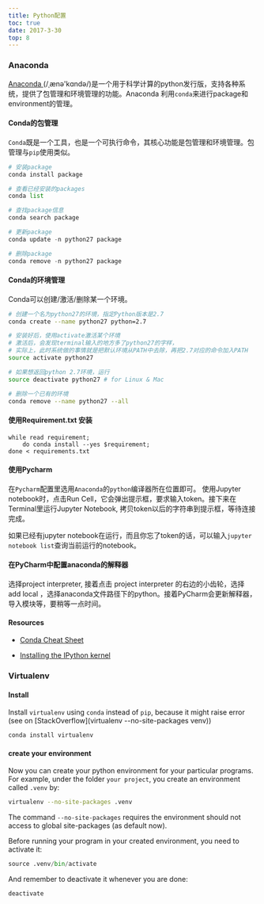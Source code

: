 ```yaml
---
title: Python配置
toc: true
date: 2017-3-30
top: 8
---
```


### Anaconda 

[Anaconda ](https://www.continuum.io/why-anaconda)(/ˌænə'kɑndə/)是一个用于科学计算的python发行版，支持各种系统，提供了包管理和环境管理的功能。Anaconda 利用`conda`来进行package和environment的管理。


#### Conda的包管理

`Conda`既是一个工具，也是一个可执行命令，其核心功能是包管理和环境管理。包管理与`pip`使用类似。

```python
# 安装package
conda install package

# 查看已经安装的packages
conda list

# 查找package信息
conda search package

# 更新package
conda update -n python27 package

# 删除package
conda remove -n python27 package
```

#### Conda的环境管理

Conda可以创建/激活/删除某一个环境。

```bash
# 创建一个名为python27的环境，指定Python版本是2.7
conda create --name python27 python=2.7

# 安装好后，使用activate激活某个环境
# 激活后，会发现terminal输入的地方多了python27的字样，
# 实际上，此时系统做的事情就是把默认环境从PATH中去除，再把2.7对应的命令加入PATH
source activate python27 

# 如果想返回python 2.7环境，运行
source deactivate python27 # for Linux & Mac

# 删除一个已有的环境
conda remove --name python27 --all
```


#### 使用Requirement.txt 安装

```
while read requirement; 
    do conda install --yes $requirement; 
done < requirements.txt
```

#### 使用Pycharm

在`Pycharm`配置里选用`Anaconda`的`python`编译器所在位置即可。 使用Jupyter notebook时，点击Run Cell，它会弹出提示框，要求输入token。接下来在Terminal里运行Jupyter Notebook, 拷贝token以后的字符串到提示框，等待连接完成。

如果已经有jupyter notebook在运行，而且你忘了token的话，可以输入`jupyter notebook list`查询当前运行的notebook。

#### 在PyCharm中配置anaconda的解释器 

选择project interpreter, 接着点击 project interpreter 的右边的小齿轮，选择 add local ，选择anaconda文件路径下的python。接着PyCharm会更新解释器，导入模块等，要稍等一点时间。

#### Resources

* [Conda Cheat Sheet](https://conda.io/docs/_downloads/conda-cheatsheet.pdf)

* [Installing the IPython kernel](https://ipython.readthedocs.io/en/latest/install/kernel_install.html)


### Virtualenv


#### Install

Install `virtualenv` using `conda` instead of `pip`, because it might raise error (see on [StackOverflow](virtualenv --no-site-packages venv))

```bash
conda install virtualenv
```

#### create your environment

Now you can create your python environment for your particular programs. For example, under the folder `your project`, you create an environment called `.venv` by:

```bash
virtualenv --no-site-packages .venv
```

The command `--no-site-packages` requires the environment should not access to global site-packages (as default now).

Before running your program in your created environment, you need to activate it:

```python
source .venv/bin/activate
```

And remember to deactivate it whenever you are done:

```
deactivate
```







